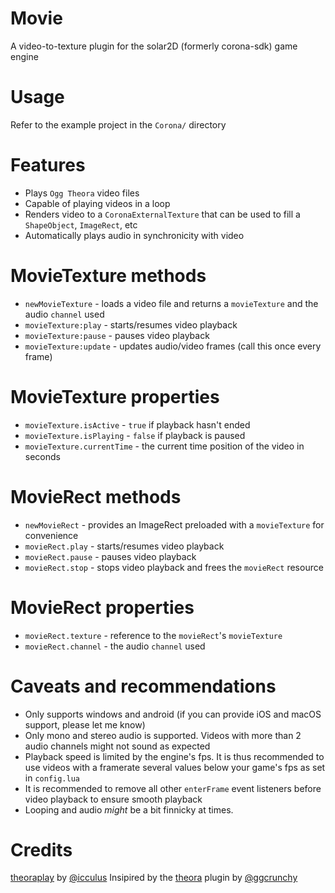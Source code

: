 # Movie
A video-to-texture plugin for the solar2D (formerly corona-sdk) game engine

# Usage
Refer to the example project in the `Corona/` directory

# Features
- Plays `Ogg Theora` video files
- Capable of playing videos in a loop
- Renders video to a `CoronaExternalTexture` that can be used to fill a `ShapeObject`, `ImageRect`, etc
- Automatically plays audio in synchronicity with video

# MovieTexture methods
- `newMovieTexture` - loads a video file and returns a `movieTexture` and the audio `channel` used
- `movieTexture:play` - starts/resumes video playback
- `movieTexture:pause` - pauses video playback
- `movieTexture:update` - updates audio/video frames (call this once every frame)

# MovieTexture properties
- `movieTexture.isActive` - `true` if playback hasn't ended
- `movieTexture.isPlaying` - `false` if playback is paused
- `movieTexture.currentTime` - the current time position of the video in seconds

# MovieRect methods
- `newMovieRect` - provides an ImageRect preloaded with a `movieTexture` for convenience
- `movieRect.play` - starts/resumes video playback
- `movieRect.pause` - pauses video playback
- `movieRect.stop` - stops video playback and frees the `movieRect` resource

# MovieRect properties
- `movieRect.texture` - reference to the `movieRect`'s `movieTexture`
- `movieRect.channel` - the audio `channel` used

# Caveats and recommendations
- Only supports windows and android (if you can provide iOS and macOS support, please let me know)
- Only mono and stereo audio is supported. Videos with more than 2 audio channels might not sound as expected
- Playback speed is limited by the engine's fps. It is thus recommended to use videos with a framerate several values below your game's fps as set in `config.lua`
- It is recommended to remove all other `enterFrame` event listeners before video playback to ensure smooth playback
- Looping and audio *might* be a bit finnicky at times.

# Credits
[theoraplay](https://github.com/icculus/theoraplay) by [@icculus](https://github.com/icculus)
Insipired by the [theora](https://github.com/ggcrunchy/solar2d-plugins/tree/master/theora) plugin by [@ggcrunchy](https://github.com/ggcrunchy)